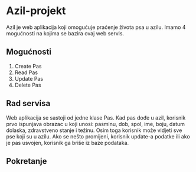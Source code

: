 # Azil-projekt
Azil je web aplikacija koji omogućuje praćenje života psa u azilu. Imamo 4 mogućnosti na kojima se bazira ovaj web servis.
## Mogućnosti
1. Create Pas
2. Read Pas
3. Update Pas
4. Delete Pas
## Rad servisa
Web aplikacija se sastoji od jedne klase Pas. Kad pas dođe u azil, korisnik prvo ispunjava obrazac u koji unosi: pasminu, dob, spol, ime, boju, datum dolaska, zdravstveno stanje i težinu.
Osim toga korisnik može vidjeti sve pse koji su u azilu. Ako se nešto promijeni, korisnik update-a podatke ili ako je pas usvojen, korisnik ga briše iz baze podataka.
## Pokretanje
